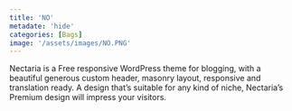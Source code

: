 ```yaml
---
title: 'NO'
metadate: 'hide'
categories: [Bags]
image: '/assets/images/NO.PNG'
---
```


Nectaria is a Free responsive WordPress theme for blogging, with a beautiful generous custom header, masonry layout, responsive and translation ready. A design that’s suitable for any kind of niche, Nectaria’s Premium design will impress your visitors.

